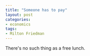```yaml
---
title: "Someone has to pay"
layout: post
categories:
- economics
tags:
- Milton Friedman
---
```


There's no such thing as a free lunch.